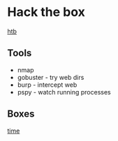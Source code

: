 # Hack the box

[htb](hackthebox.eu)

## Tools
<!-- TODO ref links -->
- nmap
- gobuster - try web dirs
- burp - intercept web
- pspy - watch running processes 

## Boxes

[time](/boxes/time)